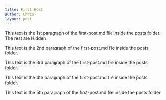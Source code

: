 ```yaml
---
title: First Post
author: Chris
layout: post
---
```


<!-- This text is blog post #1 preview -->
<!-- This text is the 1st paragraph of the first-post.md file inside the posts folder. The rest are hidden until you click on the button -->
This text is the 1st paragraph of the first-post.md file inside the posts folder. The rest are Hidden


<!-- This text is a blog post -->
<!-- These are hidden until you click the blog post button -->
This text is the 2nd paragraph of the first-post.md file inside the posts folder.

This text is the 3rd paragraph of the first-post.md file inside the posts folder.

This text is the 4th paragraph of the first-post.md file inside the posts folder.

This text is the 5th paragraph of the first-post.md file inside the posts folder.